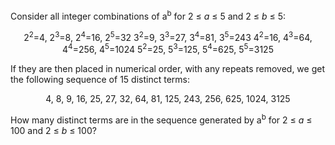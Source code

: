 Consider all integer combinations of a<sup>b</sup> for 2 ≤ *a* ≤ 5 and 2 ≤ *b* ≤ 5:

<center>
2<sup>2</sup>=4, 2<sup>3</sup>=8, 2<sup>4</sup>=16, 2<sup>5</sup>=32
3<sup>2</sup>=9, 3<sup>3</sup>=27, 3<sup>4</sup>=81, 3<sup>5</sup>=243
4<sup>2</sup>=16, 4<sup>3</sup>=64, 4<sup>4</sup>=256, 4<sup>5</sup>=1024
5<sup>2</sup>=25, 5<sup>3</sup>=125, 5<sup>4</sup>=625, 5<sup>5</sup>=3125
</center>

If they are then placed in numerical order, with any repeats removed, we get the following sequence of 15 distinct terms:

<center>4, 8, 9, 16, 25, 27, 32, 64, 81, 125, 243, 256, 625, 1024, 3125</center>

How many distinct terms are in the sequence generated by a<sup>b</sup> for 2 ≤ *a* ≤ 100 and 2 ≤ *b* ≤ 100?
